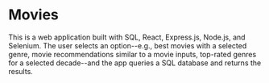 # Movies
This is a web application built with SQL, React, Express.js, Node.js, and Selenium. The user selects an option--e.g., best movies with a selected genre, movie recommendations similar to a movie inputs, top-rated genres for a selected decade--and the app queries a SQL database and returns the results. 
